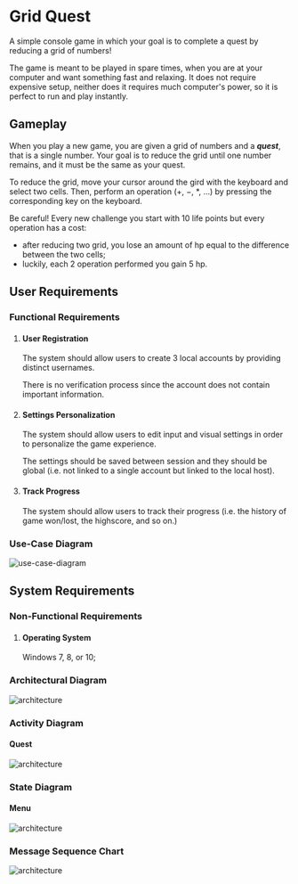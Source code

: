 # Grid Quest

A simple console game in which your goal is to complete a quest by reducing a grid of numbers!

The game is meant to be played in spare times, when you are at your computer and want something fast and relaxing. It does not require expensive setup, neither does it requires much computer's power, so it is perfect to run and play instantly.

## Gameplay

When you play a new game, you are given a grid of numbers and a ***quest***, that is a single number. Your goal is to reduce the grid until one number remains, and it must be the same as your quest.

To reduce the grid, move your cursor around the gird with the keyboard and select two cells. Then, perform an operation ($+$, $-$, $*$, …) by pressing the corresponding key on the keyboard.

Be careful! Every new challenge you start with 10 life points but every operation has a cost:

- after reducing two grid, you lose an amount of hp equal to the difference between the two cells;
- luckily, each 2 operation performed you gain 5 hp.

## User Requirements

### Functional Requirements

1. #### User Registration

    The system should allow users to create 3 local accounts by providing distinct usernames.

    There is no verification process since the account does not contain important information.

2. #### Settings Personalization

    The system should allow users to edit input and visual settings in order to personalize the game experience.

    The settings should be saved between session and they should be global (i.e. not linked to a single account but linked to the local host).

3. #### Track Progress

    The system should allow users to track their progress (i.e. the history of game won/lost, the highscore, and so on.)

### Use-Case Diagram

![use-case-diagram](diagrams\out\usecase.png "Use case diagram")

## System Requirements

### Non-Functional Requirements

1. #### Operating System

    Windows 7, 8, or 10;

### Architectural Diagram

![architecture](diagrams\out\architecture.png "Architectural Diagram")

### Activity Diagram

#### Quest

![architecture](diagrams\out\questactivity.png "Architectural Diagram")

### State Diagram

#### Menu

![architecture](diagrams\out\state-diagram(menu).png "Architectural Diagram")

### Message Sequence Chart

![architecture](diagrams\out\message-sequence-chart.png "Architectural Diagram")
